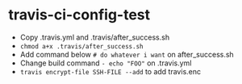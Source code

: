 # travis-ci-config-test

* Copy .travis.yml and .travis/after_success.sh
* `chmod a+x .travis/after_success.sh`
* Add command below `# do whatever i want` on after_success.sh
* Change build command `- echo "FOO"` on .travis.yml
* `travis encrypt-file SSH-FILE --add` to add travis.enc
